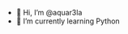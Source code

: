 - 👋 Hi, I’m @aquar3la
- 🌱 I’m currently learning Python


<!---
aquar3la/aquar3la is a ✨ special ✨ repository because its `README.md` (this file) appears on your GitHub profile.
You can click the Preview link to take a look at your changes.
--->
